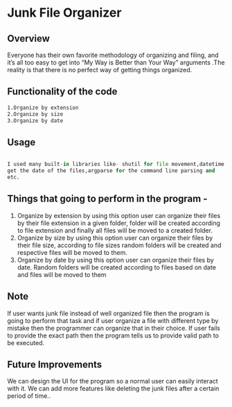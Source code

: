 # Junk File Organizer

## Overview
  Everyone has their own favorite methodology of organizing and filing, and it’s all too easy to get into “My Way is Better than Your Way” arguments .The reality is that there is no perfect way of getting things organized.

## Functionality of the code


```bash
1.Organize by extension
2.Organize by size
3.Organize by date

```

## Usage

```python

I used many built-in libraries like- shutil for file movement,datetime for
get the date of the files,argparse for the command line parsing and
etc.

```

## Things that going to perform in the program -
1. Organize by extension by using this option user can organize their files by their file extension in a given folder, folder will be created according to file extension and finally all files will be moved to a created folder.
2.	Organize by size by using this option user can organize their files by their file size, according to file sizes random folders will be created and respective files will be moved to them.
3.	Organize by date by using this option user can organize their files by date. Random folders will be created according to files based on date and files will be moved to them



## Note
If user wants junk file instead of well organized file then the program is going to perform that task and if user organize a file with different type by mistake then the programmer can organize that in their choice. If user fails to provide the exact path then the program tells us to provide valid path to be executed.

## Future Improvements
We can design the UI for the program so a normal user can easily interact with it. We can add more features like deleting the junk files after a certain period of time..
